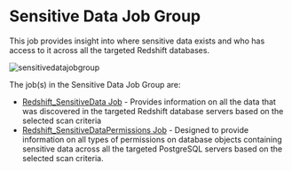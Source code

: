 # Sensitive Data Job Group

This job provides insight into where sensitive data exists and who has access to it across all the targeted Redshift databases.

![sensitivedatajobgroup](/img/product_docs/accessanalyzer/accessanalyzer/enterpriseauditor/solutions/databases/postgresql/sensitivedata/sensitivedatajobgroup.png)

The job(s) in the Sensitive Data Job Group are:

- [Redshift\_SensitiveData Job](/docs/accessanalyzer/accessanalyzer/enterpriseauditor/solutions/databases/redshift/sensitive_data/redshift_sensitivedata.md) - Provides information on all the data that was discovered in the targeted Redshift database servers based on the selected scan criteria
- [Redshift\_SensitiveDataPermissions Job](/docs/accessanalyzer/accessanalyzer/enterpriseauditor/solutions/databases/redshift/sensitive_data/redshift_sensitivedatapermissions.md) - Designed to provide information on all types of permissions on database objects containing sensitive data across all the targeted PostgreSQL servers based on the selected scan criteria.
